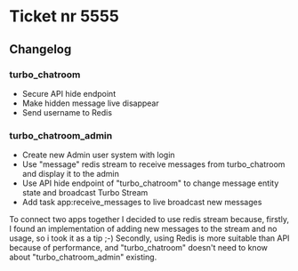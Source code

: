 # Ticket nr 5555

## Changelog

### turbo_chatroom
- Secure API hide endpoint
- Make hidden message live disappear
- Send username to Redis

### turbo_chatroom_admin
- Create new Admin user system with login
- Use "message" redis stream to receive messages from turbo_chatroom and display it to the admin
- Use API hide endpoint of "turbo_chatroom" to change message entity state and broadcast Turbo Stream
- Add task app:receive_messages to live broadcast new messages

To connect two apps together I decided to use redis stream because, firstly, I found an implementation of adding new messages to the stream and no usage, so i took it as a tip ;-)
Secondly, using Redis is more suitable than API because of performance, and "turbo_chatroom" doesn't need to know about "turbo_chatroom_admin" existing.